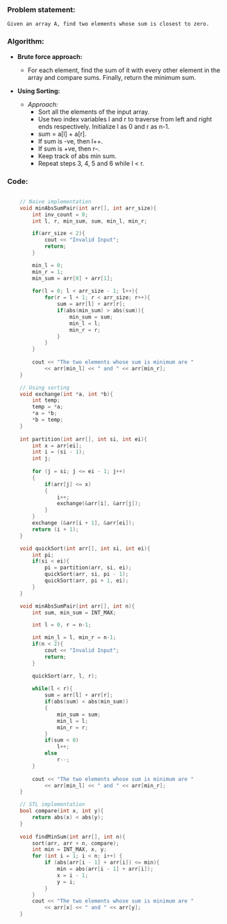 ### Problem statement: 

    Given an array A, find two elements whose sum is closest to zero.

### Algorithm:

- **Brute force approach:**
  - For each element, find the sum of it with every other element in the array and compare sums. Finally, return the minimum sum.

- **Using Sorting:**
  - *Approach:*
    - Sort all the elements of the input array.
    - Use two index variables l and r to traverse from left and right ends respectively. Initialize l as 0 and r as n-1.
    - sum = a[l] + a[r].
    - If sum is -ve, then l++.
    - If sum is +ve, then r–.
    - Keep track of abs min sum.
    - Repeat steps 3, 4, 5 and 6 while l < r.

### Code:

``` cpp

    // Naive implementation
    void minAbsSumPair(int arr[], int arr_size){ 
        int inv_count = 0; 
        int l, r, min_sum, sum, min_l, min_r; 

        if(arr_size < 2){ 
            cout << "Invalid Input"; 
            return; 
        } 

        min_l = 0; 
        min_r = 1; 
        min_sum = arr[0] + arr[1]; 
        
        for(l = 0; l < arr_size - 1; l++){ 
            for(r = l + 1; r < arr_size; r++){ 
                sum = arr[l] + arr[r]; 
                if(abs(min_sum) > abs(sum)){ 
                    min_sum = sum; 
                    min_l = l; 
                    min_r = r; 
                } 
            } 
        } 
        
        cout << "The two elements whose sum is minimum are "
            << arr[min_l] << " and " << arr[min_r]; 
    } 

    // Using sorting
    void exchange(int *a, int *b){  
        int temp;  
        temp = *a;  
        *a = *b;  
        *b = temp;  
    }  
  
    int partition(int arr[], int si, int ei){  
        int x = arr[ei];  
        int i = (si - 1);  
        int j;  
        
        for (j = si; j <= ei - 1; j++)  
        {  
            if(arr[j] <= x)  
            {  
                i++;  
                exchange(&arr[i], &arr[j]);  
            }  
        }  
        exchange (&arr[i + 1], &arr[ei]);  
        return (i + 1);  
    }  

    void quickSort(int arr[], int si, int ei){  
        int pi;
        if(si < ei){  
            pi = partition(arr, si, ei);  
            quickSort(arr, si, pi - 1);  
            quickSort(arr, pi + 1, ei);  
        }  
    }

    void minAbsSumPair(int arr[], int n){ 
        int sum, min_sum = INT_MAX;  

        int l = 0, r = n-1;  

        int min_l = l, min_r = n-1;
        if(n < 2){  
            cout << "Invalid Input";  
            return;  
        }  

        quickSort(arr, l, r);  
        
        while(l < r){  
            sum = arr[l] + arr[r];
            if(abs(sum) < abs(min_sum))  
            {  
                min_sum = sum;  
                min_l = l;  
                min_r = r;  
            }  
            if(sum < 0)  
                l++;  
            else
                r--;  
        }  
        
        cout << "The two elements whose sum is minimum are " 
            << arr[min_l] << " and " << arr[min_r];  
    }  

    // STL implementation
    bool compare(int x, int y){ 
        return abs(x) < abs(y); 
    } 
  
    void findMinSum(int arr[], int n){ 
        sort(arr, arr + n, compare); 
        int min = INT_MAX, x, y; 
        for (int i = 1; i < n; i++) {
            if (abs(arr[i - 1] + arr[i]) <= min){
                min = abs(arr[i - 1] + arr[i]); 
                x = i - 1; 
                y = i; 
            } 
        } 
        cout << "The two elements whose sum is minimum are "
            << arr[x] << " and " << arr[y]; 
    } 

```
